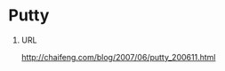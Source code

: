Putty
=========================================

1. URL

	<http://chaifeng.com/blog/2007/06/putty_200611.html>

